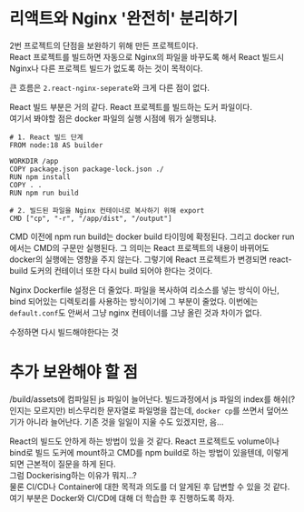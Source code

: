 # 리액트와 Nginx '완전히' 분리하기
2번 프로젝트의 단점을 보완하기 위해 만든 프로젝트이다.   
React 프로젝트를 빌드하면 자동으로 Nginx의 파일을 바꾸도록 해서 React 빌드시 Nginx나 다른 프로젝트 빌드가 없도록 하는 것이 목적이다.

큰 흐름은 `2.react-nginx-seperate`와 크게 다른 점이 없다.

React 빌드 부분은 거의 같다. React 프로젝트를 빌드하는 도커 파일이다.  
여기서 봐야할 점은 docker 파일의 실행 시점에 뭐가 실행되냐.
```docker
# 1. React 빌드 단계
FROM node:18 AS builder

WORKDIR /app
COPY package.json package-lock.json ./
RUN npm install
COPY . .
RUN npm run build

# 2. 빌드된 파일을 Nginx 컨테이너로 복사하기 위해 export
CMD ["cp", "-r", "/app/dist", "/output"]
```
CMD 이전에 npm run build는 docker build 타이밍에 확정된다. 그리고 docker run에서는 CMD의 구문만 실행된다. 그 의미는 React 프로젝트의 내용이 바뀌어도 docker의 실행에는 영향을 주지 않는다. 그렇기에 React 프로젝트가 변경되면 react-build 도커의 컨테이너 또한 다시 build 되어야 한다는 것이다.

Nginx Dockerfile 설정은 더 줄었다. 파일을 복사하여 리소스를 넣는 방식이 아닌, bind 되어있는 디렉토리를 사용하는 방식이기에 그 부분이 줄었다. 이번에는 `default.conf`도 안써서 그냥 nginx 컨테이너를 그냥 올린 것과 차이가 없다.


수정하면 다시 빌드해야한다는 것

# 추가 보완해야 할 점
/build/assets에 컴파일된 js 파일이 늘어난다. 빌드과정에서 js 파일의 index를 해쉬(?인지는 모르지만) 비스무리한 문자열로 파일명을 잡는데, `docker cp`를 쓰면서 덮어쓰기가 아니라 늘어난다. 기존 것을 일일이 지울 수도 있겠지만, 음... 

React의 빌드도 안하게 하는 방법이 있을 것 같다. React 프로젝트도 volume이나 bind로 빌드 도커에 mount하고 CMD를 npm build로 하는 방법이 있을텐데, 이렇게 되면 근본적이 질문을 하게 된다.   
그럼 Dockerising하는 이유가 뭐지...?   
물론 CI/CD나 Container에 대한 목적과 의도를 더 알게된 후 답변할 수 있을 것 같다. 여기 부분은 Docker와 CI/CD에 대해 더 학습한 후 진행하도록 하자.